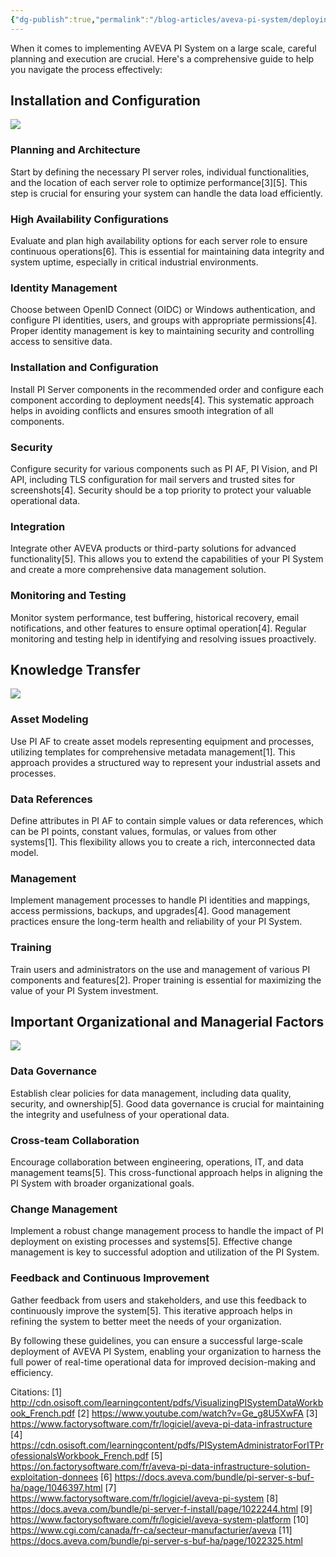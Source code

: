 ```yaml
---
{"dg-publish":true,"permalink":"/blog-articles/aveva-pi-system/deploying-aveva-pi-system-at-scale-a-comprehensive-guide/"}
---
```


When it comes to implementing AVEVA PI System on a large scale, careful planning and execution are crucial. Here's a comprehensive guide to help you navigate the process effectively:

## Installation and Configuration

![](https://i.imgur.com/nH2ahvN.png)
### Planning and Architecture
Start by defining the necessary PI server roles, individual functionalities, and the location of each server role to optimize performance[3][5]. This step is crucial for ensuring your system can handle the data load efficiently.
### High Availability Configurations
Evaluate and plan high availability options for each server role to ensure continuous operations[6]. This is essential for maintaining data integrity and system uptime, especially in critical industrial environments.
### Identity Management
Choose between OpenID Connect (OIDC) or Windows authentication, and configure PI identities, users, and groups with appropriate permissions[4]. Proper identity management is key to maintaining security and controlling access to sensitive data.
### Installation and Configuration
Install PI Server components in the recommended order and configure each component according to deployment needs[4]. This systematic approach helps in avoiding conflicts and ensures smooth integration of all components.
### Security
Configure security for various components such as PI AF, PI Vision, and PI API, including TLS configuration for mail servers and trusted sites for screenshots[4]. Security should be a top priority to protect your valuable operational data.
### Integration
Integrate other AVEVA products or third-party solutions for advanced functionality[5]. This allows you to extend the capabilities of your PI System and create a more comprehensive data management solution.
### Monitoring and Testing
Monitor system performance, test buffering, historical recovery, email notifications, and other features to ensure optimal operation[4]. Regular monitoring and testing help in identifying and resolving issues proactively.

## Knowledge Transfer

![](https://i.imgur.com/USodwrY.png)
### Asset Modeling
Use PI AF to create asset models representing equipment and processes, utilizing templates for comprehensive metadata management[1]. This approach provides a structured way to represent your industrial assets and processes.
### Data References
Define attributes in PI AF to contain simple values or data references, which can be PI points, constant values, formulas, or values from other systems[1]. This flexibility allows you to create a rich, interconnected data model.
### Management
Implement management processes to handle PI identities and mappings, access permissions, backups, and upgrades[4]. Good management practices ensure the long-term health and reliability of your PI System.
### Training
Train users and administrators on the use and management of various PI components and features[2]. Proper training is essential for maximizing the value of your PI System investment.

## Important Organizational and Managerial Factors

![](https://i.imgur.com/uGfYTnl.png)
### Data Governance
Establish clear policies for data management, including data quality, security, and ownership[5]. Good data governance is crucial for maintaining the integrity and usefulness of your operational data.
### Cross-team Collaboration
Encourage collaboration between engineering, operations, IT, and data management teams[5]. This cross-functional approach helps in aligning the PI System with broader organizational goals.
### Change Management
Implement a robust change management process to handle the impact of PI deployment on existing processes and systems[5]. Effective change management is key to successful adoption and utilization of the PI System.
### Feedback and Continuous Improvement
Gather feedback from users and stakeholders, and use this feedback to continuously improve the system[5]. This iterative approach helps in refining the system to better meet the needs of your organization.

By following these guidelines, you can ensure a successful large-scale deployment of AVEVA PI System, enabling your organization to harness the full power of real-time operational data for improved decision-making and efficiency.

Citations:
[1] http://cdn.osisoft.com/learningcontent/pdfs/VisualizingPISystemDataWorkbook_French.pdf
[2] https://www.youtube.com/watch?v=Ge_g8U5XwFA
[3] https://www.factorysoftware.com/fr/logiciel/aveva-pi-data-infrastructure
[4] https://cdn.osisoft.com/learningcontent/pdfs/PISystemAdministratorForITProfessionalsWorkbook_French.pdf
[5] https://on.factorysoftware.com/fr/aveva-pi-data-infrastructure-solution-exploitation-donnees
[6] https://docs.aveva.com/bundle/pi-server-s-buf-ha/page/1046397.html
[7] https://www.factorysoftware.com/fr/logiciel/aveva-pi-system
[8] https://docs.aveva.com/bundle/pi-server-f-install/page/1022244.html
[9] https://www.factorysoftware.com/fr/logiciel/aveva-system-platform
[10] https://www.cgi.com/canada/fr-ca/secteur-manufacturier/aveva
[11] https://docs.aveva.com/bundle/pi-server-s-buf-ha/page/1022325.html